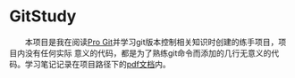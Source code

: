 # GitStudy
&ensp;&ensp;&ensp;&ensp;本项目是我在阅读[Pro Git](https://gitee.com/progit/)并学习git版本控制相关知识时创建的练手项目，项目内没有任何实际
意义的代码，都是为了熟练git命令而添加的几行无意义的代码。学习笔记记录在项目路径下的[pdf文档](https://github.com/Jajia/GitStudy/blob/master/GitStudy.pdf)内。
